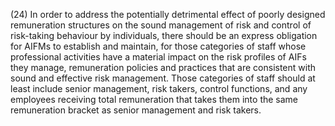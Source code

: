 (24) In order to address the potentially detrimental effect of poorly designed remuneration structures on the sound management of risk and control of risk-taking behaviour by individuals, there should be an express obligation for AIFMs to establish and maintain, for those categories of staff whose professional activities have a material impact on the risk profiles of AIFs they manage, remuneration policies and practices that are consistent with sound and effective risk management. Those categories of staff should at least include senior management, risk takers, control functions, and any employees receiving total remuneration that takes them into the same remuneration bracket as senior management and risk takers.